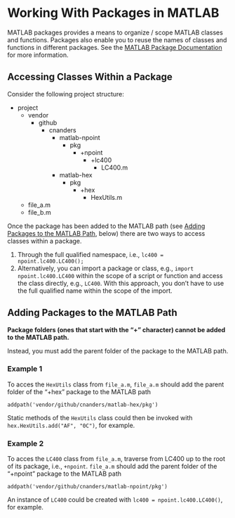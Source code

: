# Working With Packages in MATLAB

MATLAB packages provides a means to organize / scope MATLAB classes and functions. Packages also enable you to reuse the names of classes and functions in different packages.  See the [MATLAB Package Documentation](https://www.mathworks.com/help/matlab/matlab_oop/scoping-classes-with-packages.html) for more information.


<a name="access"></a>
## Accessing Classes Within a Package

Consider the following project structure:
- project 
  - vendor  
    - github
      - cnanders
        - matlab-npoint
          - pkg
            - +npoint
              - +lc400
                - LC400.m
        - matlab-hex
          - pkg
            - +hex
              - HexUtils.m
  - file_a.m
  - file_b.m

Once the package has been added to the MATLAB path (see [Adding Packages to the MATLAB Path](#adding), below) there are two ways to access classes within a package. 

  1. Through the full qualified namespace, i.e., `lc400 = npoint.lc400.LC400();`
  2. Alternatively, you can import a package or class, e.g., `import npoint.lc400.LC400` within the scope of a script or function and access the class directly, e.g., `LC400`.  With this approach, you don’t have to use the full qualified name within the scope of the import.

<a name="adding"></a>
## Adding Packages to the MATLAB Path 
 
**Package folders (ones that start with the  “+” character) cannot be added to the MATLAB path.** 

Instead, you must add the parent folder of the package to the MATLAB path. 

### Example 1

To acces the `HexUtils` class from `file_a.m`,  `file_a.m` should  add the parent folder of the “+hex” package to the MATLAB path 
```
addpath('vendor/github/cnanders/matlab-hex/pkg')
``` 
Static methods of the `HexUtils` class could then be invoked with `hex.HexUtils.add("AF", "0C")`, for example.


### Example 2

To acces the `LC400` class from `file_a.m`,  traverse from LC400 up to the root of its package, i.e., `+npoint`.  `file_a.m` should  add the parent folder of the “+npoint” package to the MATLAB path

```
addpath('vendor/github/cnanders/matlab-npoint/pkg')
```
An instance of `LC400` could be created with `lc400 = npoint.lc400.LC400()`, for example.

